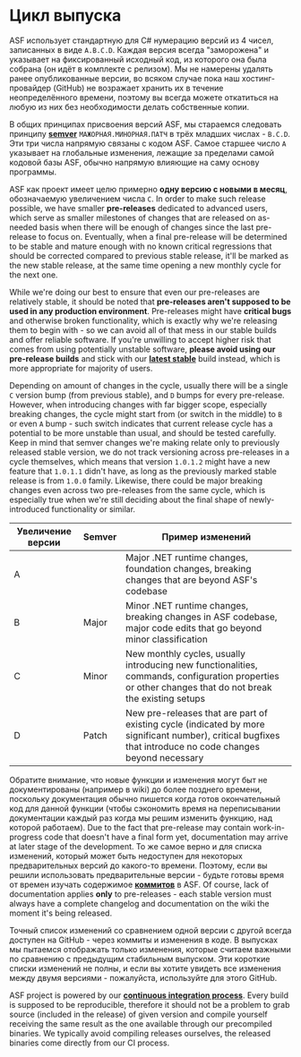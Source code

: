 # Цикл выпуска

ASF использует стандартную для C# нумерацию версий из 4 чисел, записанных в виде `A.B.C.D`. Каждая версия всегда "заморожена" и указывает на фиксированный исходный код, из которого она была собрана (он идёт в комплекте с релизом). Мы не намерены удалять ранее опубликованные версии, во всяком случае пока наш хостинг-провайдер (GitHub) не возражает хранить их в течение неопределённого времени, поэтому вы всегда можете откатиться на любую из них без необходимости делать собственные копии.

В общих принципах присвоения версий ASF, мы стараемся следовать принципу **[semver](https://semver.org/lang/ru/)** `МАЖОРНАЯ.МИНОРНАЯ.ПАТЧ` в трёх младших числах - `B.C.D`. Эти три числа напрямую связаны с кодом ASF. Самое старшее число `A` указывает на глобальные изменения, лежащие за пределами самой кодовой базы ASF, обычно напрямую влияющие на саму основу программы.

ASF как проект имеет целю примерно **одну версию с новыми в месяц**, обозначаемую увеличением числа `C`. In order to make such release possible, we have smaller **pre-releases** dedicated to advanced users, which serve as smaller milestones of changes that are released on as-needed basis when there will be enough of changes since the last pre-release to focus on. Eventually, when a final pre-release will be determined to be stable and mature enough with no known critical regressions that should be corrected compared to previous stable release, it'll be marked as the new stable release, at the same time opening a new monthly cycle for the next one.

While we're doing our best to ensure that even our pre-releases are relatively stable, it should be noted that **pre-releases aren't supposed to be used in any production environment**. Pre-releases might have **critical bugs** and otherwise broken functionality, which is exactly why we're releasing them to begin with - so we can avoid all of that mess in our stable builds and offer reliable software. If you're unwilling to accept higher risk that comes from using potentially unstable software, **please avoid using our pre-release builds** and stick with our **[latest stable](https://github.com/JustArchiNET/ArchiSteamFarm/releases/latest)** build instead, which is more appropriate for majority of users.

Depending on amount of changes in the cycle, usually there will be a single `C` version bump (from previous stable), and `D` bumps for every pre-release. However, when introducing changes with far bigger scope, especially breaking changes, the cycle might start from (or switch in the middle) to `B` or even `A` bump - such switch indicates that current release cycle has a potential to be more unstable than usual, and should be tested carefully. Keep in mind that semver changes we're making relate only to previously released stable version, we do not track versioning across pre-releases in a cycle themselves, which means that version `1.0.1.2` might have a new feature that `1.0.1.1` didn't have, as long as the previously marked stable release is from `1.0.0` family. Likewise, there could be major breaking changes even across two pre-releases from the same cycle, which is especially true when we're still deciding about the final shape of newly-introduced functionality or similar.

| Увеличение версии | Semver | Пример изменений                                                                                                                                           |
| ----------------- | ------ | ---------------------------------------------------------------------------------------------------------------------------------------------------------- |
| A                 |        | Major .NET runtime changes, foundation changes, breaking changes that are beyond ASF's codebase                                                            |
| B                 | Major  | Minor .NET runtime changes, breaking changes in ASF codebase, major code edits that go beyond minor classification                                         |
| C                 | Minor  | New monthly cycles, usually introducing new functionalities, commands, configuration properties or other changes that do not break the existing setups     |
| D                 | Patch  | New pre-releases that are part of existing cycle (indicated by more significant number), critical bugfixes that introduce no code changes beyond necessary |

Обратите внимание, что новые функции и изменения могут быт не документированы (например в wiki) до более позднего времени, поскольку документация обычно пишется когда готов окончательный код для данной функции (чтобы сэкономить время на переписывании документации каждый раз когда мы решим изменить функцию, над которой работаем). Due to the fact that pre-release may contain work-in-progress code that doesn't have a final form yet, documentation may arrive at later stage of the development. То же самое верно и для списка изменений, который может быть недоступен для некоторых предварительных версий до какого-то времени. Поэтому, если вы решили использовать предварительные версии - будьте готовы время от времен изучать содержимое **[коммитов](https://github.com/JustArchiNET/ArchiSteamFarm/commits/master)** в ASF. Of course, lack of documentation applies **only** to pre-releases - each stable version must always have a complete changelog and documentation on the wiki the moment it's being released.

Точный список изменений со сравнением одной версии с другой всегда доступен на GitHub - через коммиты и изменения в коде. В выпусках мы пытаемся отображать только изменения, которые считаем важными по сравнению с предыдущим стабильным выпуском. Эти короткие списки изменений не полны, и если вы хотите увидеть все изменения между двумя версиями - пожалуйста, используйте для этого GitHub.

ASF project is powered by our **[continuous integration process](https://github.com/JustArchiNET/ArchiSteamFarm/actions)**. Every build is supposed to be reproducible, therefore it should not be a problem to grab source (included in the release) of given version and compile yourself receiving the same result as the one available through our precompiled binaries. We typically avoid compiling releases ourselves, the released binaries come directly from our CI process.